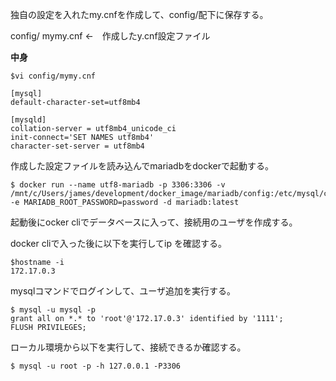 独自の設定を入れたmy.cnfを作成して、config/配下に保存する。

config/
   mymy.cnf ←　作成したy.cnf設定ファイル


**中身**
```
$vi config/mymy.cnf

[mysql]
default-character-set=utf8mb4

[mysqld]
collation-server = utf8mb4_unicode_ci
init-connect='SET NAMES utf8mb4'
character-set-server = utf8mb4
```

作成した設定ファイルを読み込んでmariadbをdockerで起動する。

```
$ docker run --name utf8-mariadb -p 3306:3306 -v /mnt/c/Users/james/development/docker_image/mariadb/config:/etc/mysql/conf.d -e MARIADB_ROOT_PASSWORD=password -d mariadb:latest
```

起動後にocker cliでデータベースに入って、接続用のユーザを作成する。

docker cliで入った後に以下を実行してip を確認する。
```
$hostname -i
172.17.0.3
```

mysqlコマンドでログインして、ユーザ追加を実行する。

```
$ mysql -u mysql -p
grant all on *.* to 'root'@'172.17.0.3' identified by '1111';
FLUSH PRIVILEGES;
```

ローカル環境から以下を実行して、接続できるか確認する。

```
$ mysql -u root -p -h 127.0.0.1 -P3306
```